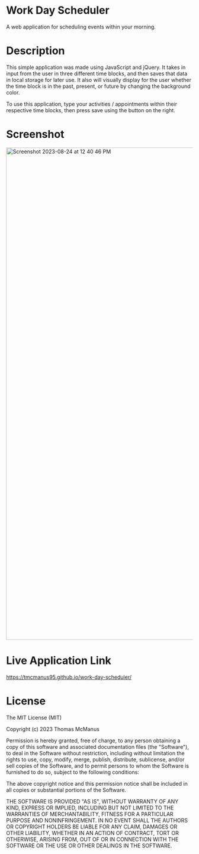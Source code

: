 # Work Day Scheduler

A web application for scheduling events within your morning.

# Description

This simple application was made using JavaScript and jQuery. It takes in input from the user in three different time blocks, and then saves that data in local storage for later use. It also will visually display for the user whether the time block is in the past, present, or future by changing the background color.

To use this application, type your activities / appointments within their respective time blocks, then press save using the button on the right.

# Screenshot

<img width="1326" alt="Screenshot 2023-08-24 at 12 40 46 PM" src="https://github.com/tmcmanus95/work-day-scheduler/assets/122508345/a5074feb-905a-44c9-af38-077361e44afe">

# Live Application Link

https://tmcmanus95.github.io/work-day-scheduler/

# License

The MIT License (MIT)

Copyright (c) 2023 Thomas McManus

Permission is hereby granted, free of charge, to any person obtaining a copy of this software and associated documentation files (the "Software"), to deal in the Software without restriction, including without limitation the rights to use, copy, modify, merge, publish, distribute, sublicense, and/or sell copies of the Software, and to permit persons to whom the Software is furnished to do so, subject to the following conditions:

The above copyright notice and this permission notice shall be included in all copies or substantial portions of the Software.

THE SOFTWARE IS PROVIDED "AS IS", WITHOUT WARRANTY OF ANY KIND, EXPRESS OR IMPLIED, INCLUDING BUT NOT LIMITED TO THE WARRANTIES OF MERCHANTABILITY, FITNESS FOR A PARTICULAR PURPOSE AND NONINFRINGEMENT. IN NO EVENT SHALL THE AUTHORS OR COPYRIGHT HOLDERS BE LIABLE FOR ANY CLAIM, DAMAGES OR OTHER LIABILITY, WHETHER IN AN ACTION OF CONTRACT, TORT OR OTHERWISE, ARISING FROM, OUT OF OR IN CONNECTION WITH THE SOFTWARE OR THE USE OR OTHER DEALINGS IN THE SOFTWARE.
